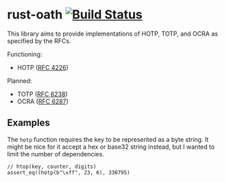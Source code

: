 # rust-oath [![Build Status](https://travis-ci.org/vlad003/rust-oath.svg)](https://travis-ci.org/vlad003/rust-oath)


This library aims to provide implementations of HOTP, TOTP, and OCRA as
specified by the RFCs.

Functioning:

* HOTP ([RFC 4226](http://tools.ietf.org/html/rfc4226))

Planned:

* TOTP ([RFC 6238](http://tools.ietf.org/html/rfc6238))
* OCRA ([RFC 6287](https://tools.ietf.org/html/rfc6287))

## Examples

The `hotp` function requires the key to be represented as a byte string. It
might be nice for it accept a hex or base32 string instead, but I wanted to
limit the number of dependencies.

    // htop(key, counter, digits)
    assert_eq!(hotp(b"\xff", 23, 6), 330795)
